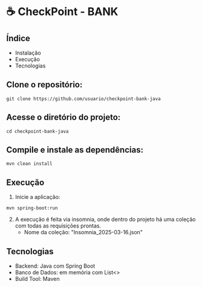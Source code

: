 # ☕ CheckPoint - BANK

## Índice
- Instalação
- Execução
- Tecnologias

## Clone o repositório:

```
git clone https://github.com/usuario/checkpoint-bank-java
``` 

## Acesse o diretório do projeto:

```
cd checkpoint-bank-java
```

## Compile e instale as dependências:

```
mvn clean install
```

## Execução

1. Inicie a aplicação:
```mvn
mvn spring-boot:run
```
2. A execução é feita via insomnia, onde dentro do projeto há uma coleção com todas as requisições prontas.
   - Nome da coleção: "Insomnia_2025-03-16.json"

## Tecnologias
- Backend: Java com Spring Boot
- Banco de Dados: em memória com List<>
- Build Tool: Maven
